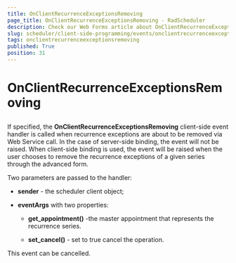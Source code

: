```yaml
---
title: OnClientRecurrenceExceptionsRemoving
page_title: OnClientRecurrenceExceptionsRemoving - RadScheduler
description: Check our Web Forms article about OnClientRecurrenceExceptionsRemoving.
slug: scheduler/client-side-programming/events/onclientrecurrenceexceptionsremoving
tags: onclientrecurrenceexceptionsremoving
published: True
position: 31
---
```


# OnClientRecurrenceExceptionsRemoving



## 

If specified, the **OnClientRecurrenceExceptionsRemoving** client-side event handler is called when recurrence exceptions are about to be removed via Web Service call. In the case of server-side binding, the event will not be raised. When client-side binding is used, the event will be raised when the user chooses to remove the recurrence exceptions of a given series through the advanced form.

Two parameters are passed to the handler:

* **sender** - the scheduler client object;

* **eventArgs** with two properties:

	* **get_appointment()** -the master appointment that represents the recurrence series.

	* **set_cancel()** - set to true cancel the operation.

This event can be cancelled.


